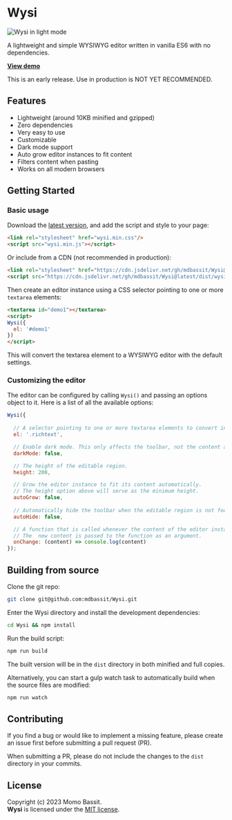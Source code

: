 
# Wysi

![Wysi in light mode](https://mdbassit.github.io/Wysi/images/wysi-light.png)

A lightweight and simple WYSIWYG editor written in vanilla ES6 with no dependencies.

[**View demo**](https://mdbassit.github.io/Wysi)

This is an early release. Use in production is NOT YET RECOMMENDED.

## Features

* Lightweight (around 10KB minified and gzipped)
* Zero dependencies
* Very easy to use
* Customizable
* Dark mode support
* Auto grow editor instances to fit content
* Filters content when pasting
* Works on all modern browsers

## Getting Started

### Basic usage

Download the [latest version](https://github.com/mdbassit/Wysi/releases/latest), and add the script and style to your page:
```html
<link rel="stylesheet" href="wysi.min.css"/>
<script src="wysi.min.js"></script>
```

Or include from a CDN (not recommended in production):
```html
<link rel="stylesheet" href="https://cdn.jsdelivr.net/gh/mdbassit/Wysi@latest/dist/wysi.min.css"/>
<script src="https://cdn.jsdelivr.net/gh/mdbassit/Wysi@latest/dist/wysi.min.js"></script>
```

Then create an editor instance using a CSS selector pointing to one or more `textarea` elements:
```html
<textarea id="demo1"></textarea>
<script>
Wysi({
  el: '#demo1'
})
</script>
```

This will convert the textarea element to a WYSIWYG editor with the default settings.

### Customizing the editor

The editor can be configured by calling `Wysi()` and passing an options object to it. Here is a list of all the available options:

```js
Wysi({
  
  // A selector pointing to one or more textarea elements to convert into WYSIWYG editors.
  el: '.richtext',

  // Enable dark mode. This only affects the toolbar, not the content area.
  darkMode: false,

  // The height of the editable region.
  height: 200,

  // Grow the editor instance to fit its content automatically.
  // The height option above will serve as the minimum height.
  autoGrow: false,
  
  // Automatically hide the toolbar when the editable region is not focused.
  autoHide: false,

  // A function that is called whenever the content of the editor instance changes.
  // The  new content is passed to the function as an argument.
  onChange: (content) => console.log(content)
});
```

## Building from source

Clone the git repo:
```bash
git clone git@github.com:mdbassit/Wysi.git
```

Enter the Wysi directory and install the development dependencies:
```bash
cd Wysi && npm install
```

Run the build script:
```bash
npm run build
```
The built version will be in the `dist` directory in both minified and full copies.

Alternatively, you can start a gulp watch task to automatically build when the source files are modified:
```bash
npm run watch
```

## Contributing

If you find a bug or would like to implement a missing feature, please create an issue first before submitting a pull request (PR).

When submitting a PR, please do not include the changes to the `dist` directory in your commits.

## License

Copyright (c) 2023 Momo Bassit.  
**Wysi** is licensed under the [MIT license](https://github.com/mdbassit/Wysi/blob/main/LICENSE.txt).

